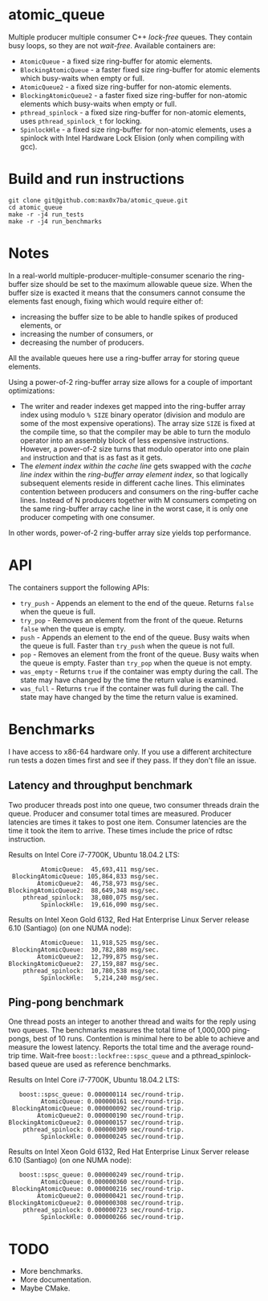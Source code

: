 # atomic_queue
Multiple producer multiple consumer C++ *lock-free* queues. They contain busy loops, so they are not *wait-free*.
Available containers are:
* `AtomicQueue` - a fixed size ring-buffer for atomic elements.
* `BlockingAtomicQueue` - a faster fixed size ring-buffer for atomic elements which busy-waits when empty or full.
* `AtomicQueue2` - a fixed size ring-buffer for non-atomic elements.
* `BlockingAtomicQueue2` - a faster fixed size ring-buffer for non-atomic elements which busy-waits when empty or full.
* `pthread_spinlock` - a fixed size ring-buffer for non-atomic elements, uses `pthread_spinlock_t` for locking.
* `SpinlockHle` - a fixed size ring-buffer for non-atomic elements, uses a spinlock with Intel Hardware Lock Elision (only when compiling with gcc).

# Build and run instructions
```
git clone git@github.com:max0x7ba/atomic_queue.git
cd atomic_queue
make -r -j4 run_tests
make -r -j4 run_benchmarks
```

# Notes

In a real-world multiple-producer-multiple-consumer scenario the ring-buffer size should be set to the maximum allowable queue size. When the buffer size is exacted it means that the consumers cannot consume the elements fast enough, fixing which would require either of:

* increasing the buffer size to be able to handle spikes of produced elements, or
* increasing the number of consumers, or
* decreasing the number of producers.

All the available queues here use a ring-buffer array for storing queue elements.

Using a power-of-2 ring-buffer array size allows for a couple of important optimizations:

* The writer and reader indexes get mapped into the ring-buffer array index using modulo `% SIZE` binary operator (division and modulo are some of the most expensive operations). The array size `SIZE` is fixed at the compile time, so that the compiler may be able to turn the modulo operator into an assembly block of less expensive instructions. However, a power-of-2 size turns that modulo operator into one plain `and` instruction and that is as fast as it gets.
* The *element index within the cache line* gets swapped with the *cache line index* within the *ring-buffer array element index*, so that logically subsequent elements reside in different cache lines. This eliminates contention between producers and consumers on the ring-buffer cache lines. Instead of N producers together with M consumers competing on the same ring-buffer array cache line in the worst case, it is only one producer competing with one consumer.

In other words, power-of-2 ring-buffer array size yields top performance.

# API
The containers support the following APIs:
* `try_push` - Appends an element to the end of the queue. Returns `false` when the queue is full.
* `try_pop` - Removes an element from the front of the queue. Returns `false` when the queue is empty.
* `push` - Appends an element to the end of the queue. Busy waits when the queue is full. Faster than `try_push` when the queue is not full.
* `pop` - Removes an element from the front of the queue. Busy waits when the queue is empty. Faster than `try_pop` when the queue is not empty.
* `was_empty` - Returns `true` if the container was empty during the call. The state may have changed by the time the return value is examined.
* `was_full` - Returns `true` if the container was full during the call. The state may have changed by the time the return value is examined.

# Benchmarks
I have access to x86-64 hardware only. If you use a different architecture run tests a dozen times first and see if they pass. If they don't file an issue.

## Latency and throughput benchmark
Two producer threads post into one queue, two consumer threads drain the queue. Producer and consumer total times are measured. Producer latencies are times it takes to post one item. Consumer latencies are the time it took the item to arrive. These times include the price of rdtsc instruction.

Results on Intel Core i7-7700K, Ubuntu 18.04.2 LTS:
```
         AtomicQueue:  45,693,411 msg/sec.
 BlockingAtomicQueue: 105,864,833 msg/sec.
        AtomicQueue2:  46,758,973 msg/sec.
BlockingAtomicQueue2:  88,649,348 msg/sec.
    pthread_spinlock:  38,080,075 msg/sec.
         SpinlockHle:  19,616,090 msg/sec.
```

Results on Intel Xeon Gold 6132, Red Hat Enterprise Linux Server release 6.10 (Santiago) (on one NUMA node):
```
         AtomicQueue:  11,918,525 msg/sec.
 BlockingAtomicQueue:  30,782,880 msg/sec.
        AtomicQueue2:  12,799,875 msg/sec.
BlockingAtomicQueue2:  27,159,887 msg/sec.
    pthread_spinlock:  10,780,538 msg/sec.
         SpinlockHle:   5,214,240 msg/sec.
```
## Ping-pong benchmark
One thread posts an integer to another thread and waits for the reply using two queues. The benchmarks measures the total time of 1,000,000 ping-pongs, best of 10 runs. Contention is minimal here to be able to achieve and measure the lowest latency. Reports the total time and the average round-trip time. Wait-free `boost::lockfree::spsc_queue` and a pthread_spinlock-based queue are used as reference benchmarks.

Results on Intel Core i7-7700K, Ubuntu 18.04.2 LTS:
```
   boost::spsc_queue: 0.000000114 sec/round-trip.
         AtomicQueue: 0.000000161 sec/round-trip.
 BlockingAtomicQueue: 0.000000092 sec/round-trip.
        AtomicQueue2: 0.000000190 sec/round-trip.
BlockingAtomicQueue2: 0.000000157 sec/round-trip.
    pthread_spinlock: 0.000000309 sec/round-trip.
         SpinlockHle: 0.000000245 sec/round-trip.
```

Results on Intel Xeon Gold 6132, Red Hat Enterprise Linux Server release 6.10 (Santiago) (on one NUMA node):
```
   boost::spsc_queue: 0.000000249 sec/round-trip.
         AtomicQueue: 0.000000360 sec/round-trip.
 BlockingAtomicQueue: 0.000000216 sec/round-trip.
        AtomicQueue2: 0.000000421 sec/round-trip.
BlockingAtomicQueue2: 0.000000308 sec/round-trip.
    pthread_spinlock: 0.000000723 sec/round-trip.
         SpinlockHle: 0.000000266 sec/round-trip.
```

# TODO
* More benchmarks.
* More documentation.
* Maybe CMake.
